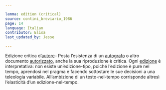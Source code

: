 ```yaml
---

lemma: edition (critical)
source: contini_breviario_1986
page: 14
language: Italian
contributor: Elisa
last_updated_by: Jesse

---
```

Edizione critica d’[autore](author.html)– Posta l’esistenza di un [autografo](original.html) o altro documento [autorizzato](authorization.html), anche la sua riproduzione è critica. Ogni [edizione](editionDocumentary.html) è interpretativa: non esiste un’edizione-tipo, poiché l’edizione è pure nel tempo, aprendosi nel pragma e facendo sottostare le sue decisioni a una teleologia variabile. All’ambizione di un testo-nel-tempo corrisponde altresì l’elasticità d’un edizione-nel-tempo.
